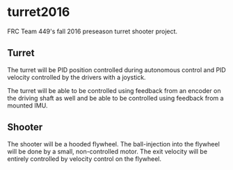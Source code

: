 # turret2016
FRC Team 449's fall 2016 preseason turret shooter project.

## Turret
The turret will be PID position controlled during autonomous control and
PID velocity controlled by the drivers with a joystick.

The turret will be able to be controlled using feedback from an encoder
on the driving shaft as well and be able to be controlled using feedback
from a mounted IMU.

## Shooter
The shooter will be a hooded flywheel. The ball-injection into the
flywheel will be done by a small, non-controlled motor. The exit
velocity will be entirely controlled by velocity control on the
flywheel.
